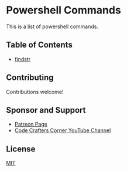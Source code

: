 # Powershell Commands

This is a list of powershell commands.

## Table of Contents

- [findstr](#findstr)

## Contributing

Contributions welcome!

## Sponsor and Support

- [Patreon Page](https://www.patreon.com/ssharworks)
- [Code Crafters Corner YouTube Channel](https://www.youtube.com/channel/UCZGXfClJ2l8MP0l2bMbHa6w)

## License

[MIT](https://choosealicense.com/licenses/mit/)
